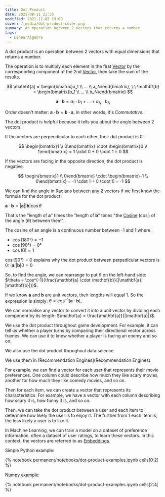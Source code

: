 ```yaml
---
title: Dot Product
date: 2021-08-11 21:30
modified: 2021-12-02 19:00
cover: /_media/dot-product-cover.png
summary: An operation between 2 vectors that returns a number.
tags:
  - LinearAlgebra
---
```


A dot product is an operation between 2 vectors with equal dimensions that returns a number.

The operation is to multiply each element in the first [Vector](vector.md) by the corresponding component of the 2nd [Vector](vector.md), then take the sum of the results.

$$
\mathbf{a} = \begin{bmatrix}a_1 \\ ... \\ a_N\end{bmatrix},  \ \  \mathbf{b} = \begin{bmatrix}b_1 \\ ... \\ b_N\end{bmatrix}
$$

$$
\mathbf{a} \cdot \mathbf{b} = a_1 \cdot b_1 + ... + a_N \cdot b_N
$$

Order doesn't matter: $\mathbf{a} \cdot \mathbf{b} = \mathbf{b} \cdot \mathbf{a}$, in other words, it's *Commutative*.

The dot product is helpful because it tells you about the angle between 2 vectors.

If the vectors are perpendicular to each other, their dot product is 0.

$$
\begin{bmatrix}1 \\ 0\end{bmatrix} \cdot \begin{bmatrix}0 \\ 1\end{bmatrix} = 1 \cdot 0 + 0 \cdot 1 = 0
$$

If the vectors are facing in the opposite direction, the dot product is negative.

$$
\begin{bmatrix}1 \\ 0\end{bmatrix} \cdot \begin{bmatrix}-1 \\ 0\end{bmatrix} = -1 \cdot 1 + 0 \cdot 0 = -1
$$

We can find the angle in [Radians](radians.md) between any 2 vectors if we first know the formula for the dot product:

$\mathbf{a} \cdot \mathbf{b} = |\mathbf{a}| |\mathbf{b}| \cos\theta$

That's the "length of $\mathbf{a}$" times the "length of $\mathbf{b}$" times "the [Cosine](Cosine) ($\cos$) of the angle ($\theta$) between them".

The cosine of an angle is a continuous number between -1 and 1 where:

* $\cos(180°) = -1$ 
* $\cos(90°) = 0°$
* $\cos(0) = 1$

$\cos(90°) = 0$ explains why the dot product between perpedicular vectors is 0: $|\mathbf{a}| |\mathbf{b}| 0 = 0$

So, to find the angle, we can rearrange to put $\theta$ on the left-hand side: $\theta = \cos^{-1}(\frac{\mathbf{a} \cdot \mathbf{b}}{|\mathbf{a}| |\mathbf{b}|})$.

If we know $\mathbf{a}$ and $\mathbf{b}$ are unit vectors, their lengths will equal 1. So the expression is simply:   $\theta = \cos^{-1}(\mathbf{a} \cdot \mathbf{b})$.

We can normalise any vector to convert it into a unit vector by dividing each component by its length: $\mathbf{a} = \frac{\mathbf{a}}{|\mathbf{a}|}$.

We use the dot product throughout game development. For example, it can tell us whether a player turns by comparing their directional vector across frames. We can use it to know whether a player is facing an enemy and so on.

We also use the dot product throughout data science.

We use them in [Recommendation Engines](Recommendation Engines). 

For example, we can find a vector for each user that represents their movie preferences. One column could describe how much they like scary movies, another for how much they like comedy movies, and so on.

Then for each item, we can create a vector that represents its characteristics. For example, we have a vector with each column describing how scary it is, how funny it is, and so on.

Then, we can take the dot product between a user and each item to determine how likely the user is to enjoy it. The further from 1 each item is, the less likely a user is to like it. 

In Machine Learning, we can train a model on a dataset of preference information, often a dataset of user ratings, to learn these vectors. In this context, the vectors are referred to as [Embeddings](Embeddings).

Simple Python example:

{% notebook permanent/notebooks/dot-product-examples.ipynb cells[0:2] %}

Numpy example:

{% notebook permanent/notebooks/dot-product-examples.ipynb cells[2:4] %}